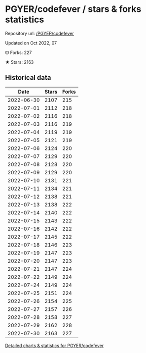 # PGYER/codefever / stars & forks statistics

Repository url: [/PGYER/codefever](https://github.com/PGYER/codefever)

Updated on Oct 2022, 07

☋ Forks: 227

★ Stars: 2163

## Historical data
| Date | Stars | Forks |
|------|-------|-------|
| 2022-06-30 | 2107 | 215 | 
| 2022-07-01 | 2112 | 218 | 
| 2022-07-02 | 2116 | 218 | 
| 2022-07-03 | 2116 | 219 | 
| 2022-07-04 | 2119 | 219 | 
| 2022-07-05 | 2121 | 219 | 
| 2022-07-06 | 2124 | 220 | 
| 2022-07-07 | 2129 | 220 | 
| 2022-07-08 | 2128 | 220 | 
| 2022-07-09 | 2129 | 220 | 
| 2022-07-10 | 2131 | 221 | 
| 2022-07-11 | 2134 | 221 | 
| 2022-07-12 | 2138 | 221 | 
| 2022-07-13 | 2138 | 222 | 
| 2022-07-14 | 2140 | 222 | 
| 2022-07-15 | 2143 | 222 | 
| 2022-07-16 | 2142 | 222 | 
| 2022-07-17 | 2145 | 222 | 
| 2022-07-18 | 2146 | 223 | 
| 2022-07-19 | 2147 | 223 | 
| 2022-07-20 | 2147 | 223 | 
| 2022-07-21 | 2147 | 224 | 
| 2022-07-22 | 2149 | 224 | 
| 2022-07-24 | 2149 | 224 | 
| 2022-07-25 | 2151 | 224 | 
| 2022-07-26 | 2154 | 225 | 
| 2022-07-27 | 2157 | 226 | 
| 2022-07-28 | 2158 | 227 | 
| 2022-07-29 | 2162 | 228 | 
| 2022-07-30 | 2163 | 227 | 


[Detailed charts & statistics for PGYER/codefever](https://reviewgithub.com/rep/PGYER/codefever)
